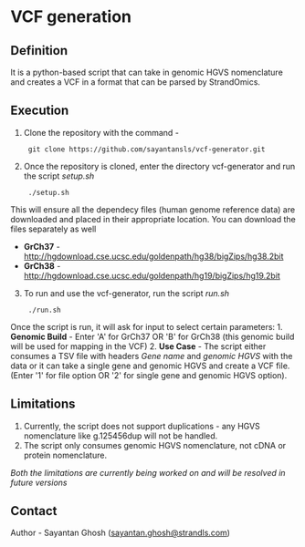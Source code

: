 # VCF generation 

## Definition

It is a python-based script that can take in genomic HGVS nomenclature and creates a VCF in a format that can be parsed by StrandOmics. 

## Execution

1. Clone the repository with the command - 

		git clone https://github.com/sayantansls/vcf-generator.git

2. Once the repository is cloned, enter the directory vcf-generator and run the script *setup.sh*

		./setup.sh

This will ensure all the dependecy files (human genome reference data) are downloaded and placed in their appropriate location.
You can download the files separately as well
* **GrCh37** - http://hgdownload.cse.ucsc.edu/goldenpath/hg38/bigZips/hg38.2bit
* **GrCh38** - http://hgdownload.cse.ucsc.edu/goldenpath/hg19/bigZips/hg19.2bit

3. To run and use the vcf-generator, run the script *run.sh*

		./run.sh

Once the script is run, it will ask for input to select certain parameters:
    1. **Genomic Build** - Enter 'A' for GrCh37 OR 'B' for GrCh38 (this genomic build will be used for mapping in the VCF)
    2. **Use Case** - The script either consumes a TSV file with headers *Gene name* and *genomic HGVS* with the data or it can take a single gene and genomic HGVS and create a VCF file. (Enter '1' for file option OR '2' for single gene and genomic HGVS option).

## Limitations

1. Currently, the script does not support duplications - any HGVS nomenclature like g.125456dup will not be handled.
2. The script only consumes genomic HGVS nomenclature, not cDNA or protein nomenclature.

*Both the limitations are currently being worked on and will be resolved in future versions*

## Contact

Author - Sayantan Ghosh (sayantan.ghosh@strandls.com)

